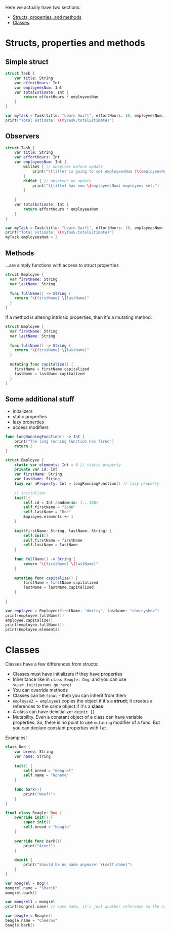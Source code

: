 Here we actually have two sections:
* [Structs, properties, and methods](#structs-properties-and-methods)
* [Classes](#classes)

# Structs, properties and methods
## Simple struct
```swift
struct Task {
    var title: String
    var effortHours: Int
    var employeesNum: Int
    var totalEstimate: Int {
        return effortHours * employeesNum
    }
}

var myTask = Task(title: "Learn Swift", effortHours: 10, employeesNum: 2)
print("Total estimate: \(myTask.totalEstimate)")
```

## Observers
```swift
struct Task {
    var title: String
    var effortHours: Int
    var employeesNum: Int {
        willSet { // observer before update
            print("\(title) is going to set employeesNum (\(employeesNum) so far...)")
        }
        didSet { // observer on update
            print("\(title) has now \(employeesNum) employees set.")
        }
        
    }
    var totalEstimate: Int {
        return effortHours * employeesNum
    }
}

var myTask = Task(title: "Learn Swift", effortHours: 10, employeesNum: 2)
print("Total estimate: \(myTask.totalEstimate)")
myTask.employeesNum = 3
```

## Methods
...are simply functions with access to struct properties
```swift
struct Employee {
  var firstName: String
  var lastName: String
  
  func fullName() -> String {
    return "\(firstName) \(lastName)"
  }
}
```

If a method is altering intrinsic properties, then it's a mutating method:
```swift
struct Employee {
  var firstName: String
  var lastName: String
  
  func fullName() -> String {
    return "\(firstName) \(lastName)"
  }
  
  mutating func capitalize() {
    firstName = firstName.capitalized
    lastName = lastName.capitalized
  }
}
```
## Some additional stuff
* initalizers
* static properties
* lazy properties
* access modifiers

```swift
func longRunningFunction() -> Int {
    print("The long running function has fired")
    return 3
}

struct Employee {
    static var elements: Int = 0 // static property
    private var id: Int
    var firstName: String
    var lastName: String
    lazy var aProperty: Int = longRunningFunction() // lazy property
    
    // initializer
    init(){
        self.id = Int.random(in: 1...100)
        self.firstName = "John"
        self.lastName = "Doe"
        Employee.elements += 1
    }
    
    init(firstName: String, lastName: String) {
        self.init()
        self.firstName = firstName
        self.lastName = lastName
    }
  
    func fullName() -> String {
        return "\(firstName) \(lastName)"
    }
    
    mutating func capitalize() {
        firstName = firstName.capitalized
        lastName = lastName.capitalized
    }
    
}

var employee = Employee(firstName: "dmitry", lastName: "chernyshev")
print(employee.fullName())
employee.capitalize()
print(employee.fullName())
print(Employee.elements)
```

# Classes
Classes have a few differences from structs:
* Classes must have initializers if they have properties
* Inheritance like in `class Beagle: Dog`; and you can use `super.init(params go here)`
* You can override methods
* Classes can be `final` - then you can inherit from them
* `employee2 = employee1` copies the object if it's a **struct**; it creates a references to the same object if it's a **class**
* A class can have deinitializer `deinit {}`
* Mutability. Even a constant object of a class can have variable properties. So, there is no point to use `mutating` modifier of a func. But you can declare constant properties with `let`.

Examples!
```swift
class Dog {
    var breed: String
    var name: String
    
    init() {
        self.breed = "mongrel"
        self.name = "Noname"
    }
    
    func bark(){
        print("Woof!")
    }
}

final class Beagle: Dog {
    override init() {
        super.init()
        self.breed = "beagle"
    }
    
    override func bark(){
        print("Aroo!")
    }
    
    deinit {
        print("Should be no name anymore: \(self.name)")
    }
}

var mongrel = Dog()
mongrel.name = "Sharik"
mongrel.bark()

var mongrel1 = mongrel
print(mongrel.name) // same name, it's just another reference to the same object

var beagle = Beagle()
beagle.name = "Cheeroo"
beagle.bark()
```
